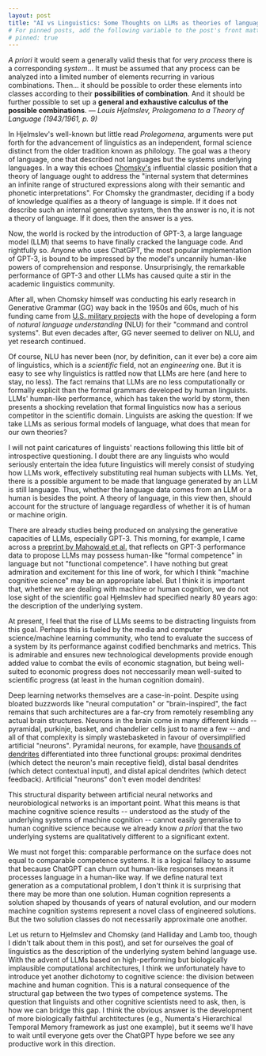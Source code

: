 ```yaml
---
layout: post
title: "AI vs Linguistics: Some Thoughts on LLMs as theories of language"
# For pinned posts, add the following variable to the post's front matter:
# pinned: true
---
```

<div class="message">
  <i>A priori</i> it would seem a generally valid thesis that for very <i>process</i> there is a corresponding <i>system</i>... It must be assumed that any process can be analyzed into a limited number of elements recurring in various combinations. Then... it should be possible to order these elements into classes according to their <b>possibilities of combination</b>. And it should be further possible to set up a <b>general and exhaustive calculus of the possible combinations</b>.
  <cite>— Louis Hjelmslev, Prolegomena to a Theory of Language (1943/1961, p. 9)</cite></p>
</div>

In Hjelmslev's well-known but little read <i>Prolegomena</i>, arguments were put forth for the advancement of linguistics as an independent, formal science distinct from the older tradition known as philology. The goal was a theory of language, one that described not languages but the systems underlying languages. In a way this echoes <a href="https://www.persee.fr/doc/intel_0769-4113_2011_num_56_2_1146">Chomsky's</a> influential classic position that a theory of language ought to address the "internal system that determines an infinite range of structured expressions along with their semantic and phonetic interpretations". For Chomsky the grandmaster, deciding if a body of knowledge qualifies as a theory of language is simple. If it does not describe such an internal generative system, then the answer is no, it is not a theory of language. If it does, then the answer is a yes.

Now, the world is rocked by the introduction of GPT-3, a large language model (LLM) that seems to have finally cracked the language code. And rightfully so. Anyone who uses ChatGPT, the most popular implementation of GPT-3, is bound to be impressed by the model's uncannily human-like powers of comprehension and response. Unsurprisingly, the remarkable performance of GPT-3 and other LLMs has caused quite a stir in the academic linguistics community. 

After all, when Chomsky himself was conducting his early research in Generative Grammar (GG) way back in the 1950s and 60s, much of his funding came from <a href="https://www.opendemocracy.net/en/chomsky-s-choice-how-noam-chomsky-s-early-military-work-led-to-life-of-campaigning-agai/">U.S. military projects</a> with the hope of developing a form of <i>natural language understanding</i> (NLU) for their "command and control systems". But even decades after, GG never seemed to deliver on NLU, and yet research continued. 

Of course, NLU has never been (nor, by definition, can it ever be) a core aim of linguistics, which is a <i>scientific</i> field, not an <i>engineering</i> one. But it is easy to see why linguistics is rattled now that LLMs are here (and here to stay, no less). The fact remains that LLMs are no less computationally or formally explicit than the formal grammars developed by human linguists. LLMs' human-like performance, which has taken the world by storm, then presents a shocking revelation that formal linguistics now has a serious competitor in the scientific domain. Linguists are asking the question: If we take LLMs as serious formal models of language, what does that mean for our own theories?

I will not paint caricatures of linguists' reactions following this little bit of introspective questioning. I doubt there are any linguists who would seriously entertain the idea future linguistics will merely consist of studying how LLMs work, effectively substituting real human subjects with LLMs. Yet, there is a possible argument to be made that language generated by an LLM is still language. Thus, whether the language data comes from an LLM or a human is besides the point. A theory of language, in this view then, should account for the structure of language regardless of whether it is of human or machine origin.

There are already studies being produced on analysing the generative capacities of LLMs, especially GPT-3. This morning, for example, I came across a <a href="https://www.researchgate.net/publication/367217861_Dissociating_language_and_thought_in_large_language_models_a_cognitive_perspective">preprint by Mahowald et al.</a> that reflects on GPT-3 performance data to propose LLMs may possess human-like "formal competence" in language but not "functional competence". I have nothing but great admiration and excitement for this line of work, for which I think "machine cognitive science" may be an appropriate label. But I think it is important that, whether we are dealing with machine or human cognition, we do not lose sight of the scientific goal Hjelmslev had specified nearly 80 years ago: the description of the underlying system.

At present, I feel that the rise of LLMs seems to be distracting linguists from this goal. Perhaps this is fueled by the media and computer science/machine learning community, who tend to evaluate the success of a system by its performance against codified benchmarks and metrics. This is admirable and ensures new technological developments provide enough added value to combat the evils of economic stagnation, but being well-suited to economic progress does not neccessarily mean well-suited to scientific progress (at least in the human cognition domain).

Deep learning networks themselves are a case-in-point. Despite using bloated buzzwords like "neural computation" or "brain-inspired", the fact remains that such architectures are a far-cry from remotely resembling any actual brain structures. Neurons in the brain come in many different kinds -- pyramidal, purkinje, basket, and chandelier cells just to name a few -- and all of that complexity is simply wastebasketed in favour of oversimplified artificial "neurons". Pyramidal neurons, for example, have <a href="https://www.frontiersin.org/articles/10.3389/fncir.2016.00023/full">thousands of dendrites</a> differentiated into three functional groups: proximal dendrites (which detect the neuron's main receptive field), distal basal dendrites (which detect contextual input), and distal apical dendrites (which detect feedback). Artificial "neurons" don't even model dendrites!

This structural disparity between artificial neural networks and neurobiological networks is an important point. What this means is that machine cognitive science results -- understood as the study of the underlying systems of machine cognition -- cannot easily generalise to human cognitive science because we already know <i>a priori</i> that the two underlying systems are qualitatively different to a significant extent.

We must not forget this: comparable performance on the surface does not equal to comparable competence systems. It is a logical fallacy to assume that because ChatGPT can churn out human-like responses means it processes language in a human-like way. If we define natural text generation as a computational problem, I don't think it is surprising that there may be more than one solution. Human cognition represents a solution shaped by thousands of years of natural evolution, and our modern machine cognition systems represent a novel class of engineered solutions. But the two solution classes do not necessarily approximate one another.

Let us return to Hjelmslev and Chomsky (and Halliday and Lamb too, though I didn't talk about them in this post), and set for ourselves the goal of linguistics as the description of the underlying system behind language use. With the advent of LLMs based on high-performing but biologically implausible computational architectures, I think we unfortunately have to introduce yet another dichotomy to cognitive science: the division between machine and human cognition. This is a natural consequence of the structural gap between the two types of competence systems. The question that linguists and other cognitive scientists need to ask, then, is how we can bridge this gap. I think the obvious answer is the development of more biologically faithful archtitectures (e.g., Numenta's Hierarchical Temporal Memory framework as just one example), but it seems we'll have to wait until everyone gets over the ChatGPT hype before we see any productive work in this direction.
